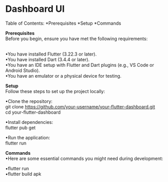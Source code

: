 # Dashboard UI
Table of Contents:
*Prerequisites
*Setup
*Commands

**Prerequisites**<br>
Before you begin, ensure you have met the following requirements:

<br>•You have installed Flutter (3.22.3 or later).
<br>•You have installed Dart (3.4.4 or later).
<br>•You have an IDE setup with Flutter and Dart plugins (e.g., VS Code or Android Studio).
<br>•You have an emulator or a physical device for testing.


**Setup**<br>
Follow these steps to set up the project locally:

•Clone the repository:<br>
 git clone https://github.com/your-username/your-flutter-dashboard.git<br>
 cd your-flutter-dashboard<br>

•Install dependencies:<br>
  flutter pub get<br>

•Run the application:<br>
  flutter run<br>


**Commands**<br>
•Here are some essential commands you might need during development:<br>

•flutter run<br>
•flutter build apk<br>

 
